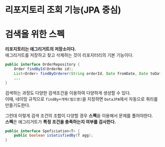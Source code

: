 리포지토리 조회 기능(JPA 중심)  
==============================     
# 검색을 위한 스펙  
**리포지토리는 애그리거트의 저장소이다.**          
애그리거트를 저장하고 찾고 삭제하는 것이 리포지터리의 기본 기능이다.        
       
```java
public interface OrderRepository {
    Order findById(OrderNo id);
    List<Order> findByOrderer(String orderId, Date fromDate, Date toDate);
    ...
}
```    
검색하는 과정도 다양한 검색조건을 이용하여 다양하게 생성할 수 있다.           
이때, 네이밍 규칙으로 `findBy+개채(필드명)`을 지정하면 `DataJPA`에서 자동으로 쿼리를 만들기도한다.           
     
그런데 이렇게 검색 조건의 조합이 다양할 경우 **스펙**을 이용해서 문제를 풀어야한다.           
**스펙**은 애그리거트가 **특정 조건을 충족하는지 여부를 검사한다.**    

```java
public interface Speficiation<T> {
    public boolean isSatisfiedBy(T agg);
}
```


  








